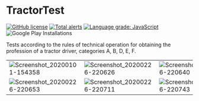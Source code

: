 # TractorTest

[![GitHub license](https://img.shields.io/github/license/rodewitsch/TractorTest)](https://github.com/rodewitsch/TractorTest/blob/master/LICENSE)
[![Total alerts](https://img.shields.io/lgtm/alerts/g/rodewitsch/TractorTest.svg?logo=lgtm&logoWidth=18)](https://lgtm.com/projects/g/rodewitsch/TractorTest/alerts/)
[![Language grade: JavaScript](https://img.shields.io/lgtm/grade/javascript/g/rodewitsch/TractorTest.svg?logo=lgtm&logoWidth=18)](https://lgtm.com/projects/g/rodewitsch/TractorTest/context:javascript)
![Google Play Installations](https://img.shields.io/badge/Google%20Play%20installations-26K%2B-blue)

Tests according to the rules of technical operation for obtaining the profession of a tractor driver, categories A, B, D, E, F.

| | | |
| ------------- | ------------- |------------- |
| ![Screenshot_20200101-154358](https://user-images.githubusercontent.com/16050840/71655491-0f8cc380-2d48-11ea-937b-21dc9e39cd2c.png)  | ![Screenshot_20200226-220626](https://user-images.githubusercontent.com/16050840/75905962-e4614600-5e56-11ea-9cb2-44a34916d594.png)  | ![Screenshot_20200226-220640](https://user-images.githubusercontent.com/16050840/75905990-f7741600-5e56-11ea-999b-368acef885f4.png)  | 
|![Screenshot_20200226-220653](https://user-images.githubusercontent.com/16050840/75906026-0c50a980-5e57-11ea-8eba-3ed13768050d.png)  | ![Screenshot_20200226-220711](https://user-images.githubusercontent.com/16050840/75906063-1bcff280-5e57-11ea-9498-2f2a4fad8b56.png) | ![Screenshot_20200226-220743](https://user-images.githubusercontent.com/16050840/75906099-2ee2c280-5e57-11ea-93ab-e60ac69a6f11.png) |










